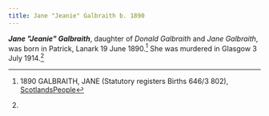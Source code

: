 ```yaml
---
title: Jane "Jeanie" Galbraith b. 1890
---
```

***Jane "Jeanie" Galbraith***, daughter of *Donald Galbraith* and *Jane Galbraith*, 
was born in Patrick, Lanark 19 June 1890.[^birth] She was murdered in Glasgow 3 July 1914.[^death]

[^birth]: 1890 GALBRAITH, JANE (Statutory registers Births 646/3 802), [ScotlandsPeople](https://www.scotlandspeople.gov.uk/view-image/nrs_stat_births/43232495)

[^death]: 
